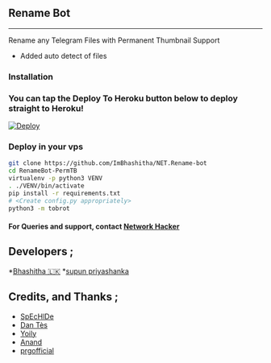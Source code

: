 ## Rename Bot 

---
Rename any Telegram Files with Permanent Thumbnail Support

* Added auto detect of files


### Installation


### You can tap the Deploy To Heroku button below to deploy straight to Heroku!
[![Deploy](https://www.herokucdn.com/deploy/button.svg)](https://heroku.com/deploy?template=https://github.com/ImBhashitha/NET.Rename-bot)

### Deploy in your vps
```sh
git clone https://github.com/ImBhashitha/NET.Rename-bot
cd RenameBot-PermTB
virtualenv -p python3 VENV
. ./VENV/bin/activate
pip install -r requirements.txt
# <Create config.py appropriately>
python3 -m tobrot
```


#### For Queries and support, contact [Network Hacker](https://telegram.dog/Hackerrdt)

## Developers ;
*[Bhashitha 🇱🇰](https://t.me/ImBhashitha)
*[supun priyashanka](https://t.me/Supun_priyashanka)
## Credits, and Thanks ;

* [SpEcHlDe](https://telegram.dog/SpEcHlDe) 
* [Dan Tès](https://telegram.dog/haskell) 
* [Yoily](https://telegram.dog/YoilyL)
* [Anand](https://telegram.dog/Anandpskerala)
* [prgofficial](https://telegram.dog/prgofficial)
